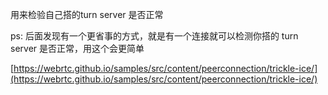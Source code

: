 用来检验自己搭的turn server 是否正常

ps: 后面发现有一个更省事的方式，就是有一个连接就可以检测你搭的 turn server 是否正常，用这个会更简单

[https://webrtc.github.io/samples/src/content/peerconnection/trickle-ice/](https://webrtc.github.io/samples/src/content/peerconnection/trickle-ice/)
